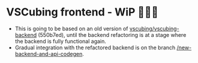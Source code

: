 # VSCubing frontend - WiP 🚧🚧🚧

- This is going to be based on an old version of [vscubing/vscubing-backend](https://github.com/vscubing/vscubing-backend) (550b7ed), until the backend refactoring is at a stage where the backend is fully functional again. 
- Gradual integration with the refactored backend is on the branch [/new-backend-and-api-codegen](https://github.com/vscubing/vscubing-frontend/tree/new-backend-and-api-codegen).
